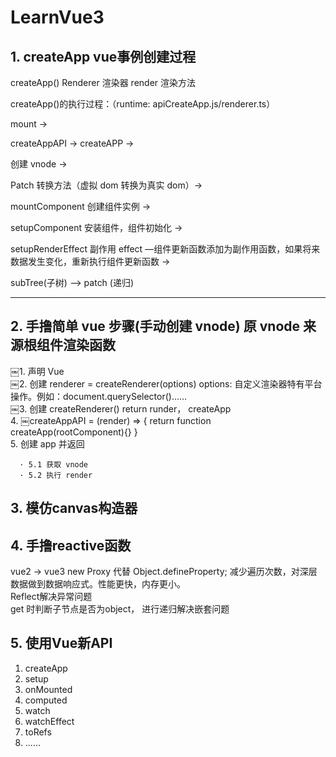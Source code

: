 # LearnVue3

## 1. createApp vue事例创建过程
createApp() Renderer 渲染器 render 渲染方法  

createApp()的执行过程：（runtime: apiCreateApp.js/renderer.ts）  

mount ->

createAppAPI -> createAPP  ->

创建 vnode ->

Patch 转换方法（虚拟 dom 转换为真实 dom）->

mountComponent 创建组件实例 ->

setupComponent 安装组件，组件初始化 ->

setupRenderEffect 副作用 effect —组件更新函数添加为副作用函数，如果将来数据发生变化，重新执行组件更新函数 ->

subTree(子树) —> patch (递归)

------------------

## 2. 手撸简单 vue 步骤(手动创建 vnode) 原 vnode 来源根组件渲染函数

￼1. 声明 Vue  
￼2. 创建 renderer = createRenderer(options) options: 自定义渲染器特有平台操作。例如：document.querySelector()……  
￼3. 创建 createRenderer() return runder， createApp  
4. ￼createAppAPI = (render) => { return function createApp(rootComponent){} }  
5. 创建 app 并返回  
```
  · 5.1 获取 vnode  
  · 5.2 执行 render
```
## 3. 模仿canvas构造器

## 4. 手撸reactive函数
  vue2 -> vue3 new Proxy 代替 Object.defineProperty; 减少遍历次数，对深层数据做到数据响应式。性能更快，内存更小。  
  Reflect解决异常问题  
  get 时判断子节点是否为object， 进行递归解决嵌套问题  

## 5. 使用Vue新API
1. createApp
2. setup
3. onMounted
4. computed
5. watch
6. watchEffect
7. toRefs
8. ......
